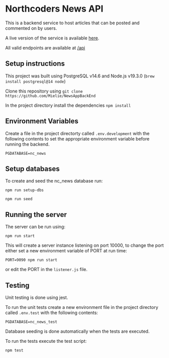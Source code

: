 # Northcoders News API

This is a backend service to host articles that can be posted and commented on by users.

A live version of the service is available [here](https://news-app-backend.onrender.com/).

All valid endpoints are available at [/api](https://news-app-backend.onrender.com/api)

## Setup instructions

This project was built using PostgreSQL v14.6 and Node.js v19.3.0 (`brew install postgresql@14 node`)

Clone this repository using `git clone https://github.com/Mielie/NewsAppBackEnd`

In the project directory install the dependencies `npm install`

## Environment Variables

Create a file in the project directorty called `.env.development` with the following contents to set the appropriate environment variable before running the backend.

```
PGDATABASE=nc_news
```

## Setup databases

To create and seed the nc_news database run:

`npm run setup-dbs`

`npm run seed`

## Running the server

The server can be run using:

`npm run start`

This will create a server instance listening on port 10000, to change the port either set a new environment variable of PORT at run time:

`PORT=9090 npm run start`

or edit the PORT in the `listener.js` file.

## Testing

Unit testing is done using jest.

To run the unit tests create a new environment file in the project directory called `.env.test` with the following contents:

```
PGDATABASE=nc_news_test
```

Database seeding is done automatically when the tests are executed.

To run the tests execute the test script:

`npm test`
